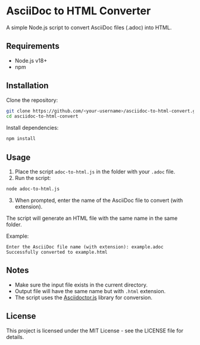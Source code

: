 # AsciiDoc to HTML Converter

A simple Node.js script to convert AsciiDoc files (.adoc) into HTML.

## Requirements

- Node.js v18+ 
- npm

## Installation

Clone the repository:

```bash
git clone https://github.com/<your-username>/asciidoc-to-html-convert.git
cd asciidoc-to-html-convert
```

Install dependencies:

```bash
npm install
```

## Usage

1. Place the script `adoc-to-html.js` in the folder with your `.adoc` file.  
2. Run the script:

```bash
node adoc-to-html.js
```

3. When prompted, enter the name of the AsciiDoc file to convert (with extension).  

The script will generate an HTML file with the same name in the same folder.

Example:

```text
Enter the AsciiDoc file name (with extension): example.adoc
Successfully converted to example.html
```

## Notes

- Make sure the input file exists in the current directory.
- Output file will have the same name but with `.html` extension.
- The script uses the [Asciidoctor.js](https://github.com/asciidoctor/asciidoctor.js) library for conversion.

## License

This project is licensed under the MIT License - see the LICENSE file for details.
